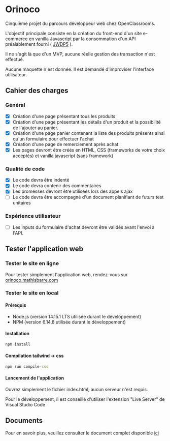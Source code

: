 # Orinoco

Cinquième projet du parcours développeur web chez OpenClassrooms.

L'objectif principale consiste en la création du front-end d'un site e-commerce en vanilla Javascript par la consommation d'un API préalablement fourni ( [JWDP5](https://github.com/OpenClassrooms-Student-Center/JWDP5) ).

Il ne s'agit là que d'un MVP, aucune réelle gestion des transaction n'est effectué.

Aucune maquette n'est donnée. Il est demandé d'improviser l'interface utilisateur.

## Cahier des charges

### Général

- [x] Création d'une page présentant tous les produits
- [x] Création d'une page présentant les détails d'un produit et la possibilité de l'ajouter au panier.
- [x] Création d'une page panier contenant la liste des produits présents ainsi qu'un formulaire pour effectuer l'achat
- [x] Création d'une page de remerciement après achat
- [x] Les pages devront être créés en HTML, CSS (frameworks de votre choix acceptés) et vanilla javascript (sans framework)

### Qualité de code

- [x] Le code devra être indenté
- [x] Le code devra contenir des commentaires
- [x] Les promesses devront être utilisées lors des appels ajax
- [ ] Le code devra être accompagné d'un document planifiant de futurs test unitaires

### Expérience utilisateur

- [ ] Les inputs du formulaire d'achat devront être validés avant l'envoi à l'API.

## Tester l'application web

### Tester le site en ligne

Pour tester simplement l'application web, rendez-vous sur [orinoco.mathisbarre.com](https://orinoco.mathisbarre.com)

### Tester le site en local

#### Prérequis

- Node.js (version 14.15.1 LTS utilisée durant le développement)
- NPM (version 6.14.8 utilisée durant le développement)

#### Installation

```cmd
npm install
```

#### Compilation tailwind -> css

```cmd
npm run compile-css
```

#### Lancement de l'application

Ouvrez simplement le fichier index.html, aucun serveur n'est requis.

Pour le développement, il est conseillé d'utiliser l'extension "Live Server" de Visual Studio Code

## Documents

Pour en savoir plus, veuillez consulter le document complet disponible [ici](https://s3-eu-west-1.amazonaws.com/course.oc-static.com/projects/DWJ_FR_P5/P5_Spe%CC%81cifications%20fonctionnelles%20Orinoco%20(2).pdf)
